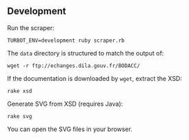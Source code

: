 ## Development

Run the scraper:

    TURBOT_ENV=development ruby scraper.rb

The `data` directory is structured to match the output of:

    wget -r ftp://echanges.dila.gouv.fr/BODACC/

If the documentation is downloaded by `wget`, extract the XSD:

    rake xsd

Generate SVG from XSD (requires Java):

    rake svg

You can open the SVG files in your browser.
